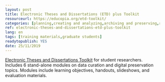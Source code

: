 ```yaml
---
layout: post 
title: Electronic Theses and Dissertations (ETD) plus Toolkit
resourceurl: https://educopia.org/etd-toolkit/
categories: [planning,creating and analyzing,archiving and preserving,reusing]
ref: electronic-theses-and-dissertations-etd-plus-toolkit
lang: en
tags: [training materials,graduate students]
readytopublish: YES
date: 25/11/2019
---
```

[Electronic Theses and Dissertations Toolkit](https://educopia.org/etd-toolkit/) for student researchers. Includes 6 stand-alone modules on data curation and digital preservation topics. Modules include learning objectives, handouts, slideshows, and evaluation materials.